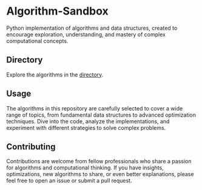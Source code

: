 # Algorithm-Sandbox

Python implementation of algorithms and data structures, created to encourage exploration, understanding, and mastery of complex computational concepts.

## Directory

Explore the algorithms in the [directory](/DIRECTORY.md).

## Usage

The algorithms in this repository are carefully selected to cover a wide range of topics, from fundamental data structures to advanced optimization techniques. Dive into the code, analyze the implementations, and experiment with different strategies to solve complex problems.


## Contributing

Contributions are welcome from fellow professionals who share a passion for algorithms and computational thinking. If you have insights, optimizations, new algorithms to share, or even better explanations, please feel free to open an issue or submit a pull request. 

